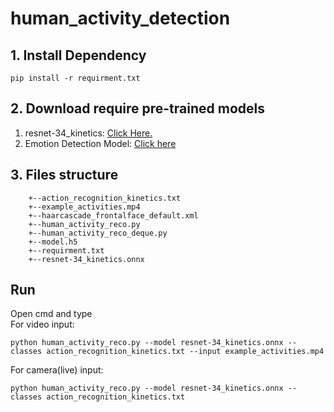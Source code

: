 # human_activity_detection


## 1. Install Dependency
```
pip install -r requirment.txt
```

## 2. Download require pre-trained models

1. resnet-34_kinetics: <a href="https://drive.google.com/file/d/19HkKU2dT9BZtOm-0nNCJ1ht8WzK5Nma8/view?usp=sharing">Click Here.</a>
2. Emotion Detection Model: <a href="https://drive.google.com/file/d/1_EWcxfWPuUmc9kTLgLn6ZGLg0Da0NRWl/view?usp=sharing">Click here</a>

## 3. Files structure
        +--action_recognition_kinetics.txt 
        +--example_activities.mp4 
        +--haarcascade_frontalface_default.xml 
        +--human_activity_reco.py 
        +--human_activity_reco_deque.py 
        +--model.h5 
        +--requirment.txt 
        +--resnet-34_kinetics.onnx 
      
 ## Run
 Open cmd and type <br>
 For video input:
  ```
  python human_activity_reco.py --model resnet-34_kinetics.onnx --classes action_recognition_kinetics.txt --input example_activities.mp4
  ```
 For camera(live) input:
  ```
  python human_activity_reco.py --model resnet-34_kinetics.onnx --classes action_recognition_kinetics.txt
  ```
